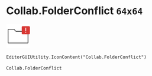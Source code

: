 # Collab.FolderConflict `64x64`
<img src="/img/Collab.FolderConflict.png" width=64 height=64>

``` CSharp
EditorGUIUtility.IconContent("Collab.FolderConflict")
```
```
Collab.FolderConflict
```
